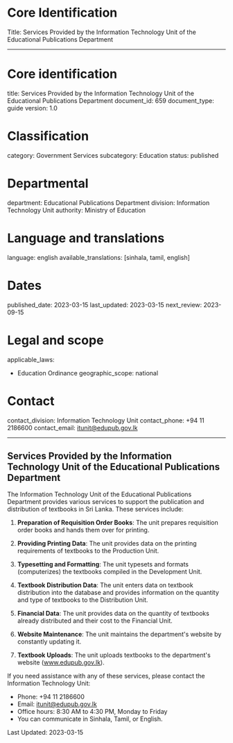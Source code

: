 # Core Identification
Title: Services Provided by the Information Technology Unit of the Educational Publications Department

---
# Core identification
title: Services Provided by the Information Technology Unit of the Educational Publications Department
document_id: 659
document_type: guide
version: 1.0

# Classification
category: Government Services
subcategory: Education
status: published

# Departmental
department: Educational Publications Department
division: Information Technology Unit
authority: Ministry of Education

# Language and translations
language: english
available_translations: [sinhala, tamil, english]

# Dates
published_date: 2023-03-15
last_updated: 2023-03-15
next_review: 2023-09-15

# Legal and scope
applicable_laws:
  - Education Ordinance
geographic_scope: national

# Contact
contact_division: Information Technology Unit
contact_phone: +94 11 2186600
contact_email: itunit@edupub.gov.lk

---

## Services Provided by the Information Technology Unit of the Educational Publications Department

The Information Technology Unit of the Educational Publications Department provides various services to support the publication and distribution of textbooks in Sri Lanka. These services include:

1. **Preparation of Requisition Order Books**: The unit prepares requisition order books and hands them over for printing.

2. **Providing Printing Data**: The unit provides data on the printing requirements of textbooks to the Production Unit.

3. **Typesetting and Formatting**: The unit typesets and formats (computerizes) the textbooks compiled in the Development Unit.

4. **Textbook Distribution Data**: The unit enters data on textbook distribution into the database and provides information on the quantity and type of textbooks to the Distribution Unit.

5. **Financial Data**: The unit provides data on the quantity of textbooks already distributed and their cost to the Financial Unit.

6. **Website Maintenance**: The unit maintains the department's website by constantly updating it.

7. **Textbook Uploads**: The unit uploads textbooks to the department's website (www.edupub.gov.lk).

If you need assistance with any of these services, please contact the Information Technology Unit:

- Phone: +94 11 2186600
- Email: itunit@edupub.gov.lk
- Office hours: 8:30 AM to 4:30 PM, Monday to Friday
- You can communicate in Sinhala, Tamil, or English.

Last Updated: 2023-03-15
